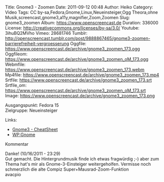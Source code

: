 Title: Gnome3 - Zoomen
Date: 2011-09-12 00:48
Author: Heiko
Category: Video
Tags: CC by-sa,Fedora,Gnome,Linux,Neueinsteiger,Ogg Theora,ohne Musik,screencast,gnome3,a11y,magnifier,Zoom,Zoomen
Slug: gnome3_zoomen
Album: https://www.openscreencast.de
Duration: 336000
License: http://creativecommons.org/licenses/by-sa/3.0/
Youtube: 3ihuBQ2MVho
Vimeo: 28681746
Tumblr: http://openscreencast.tumblr.com/post/9888867465/gnome3-zoomen-barrierefreiheit-vergroesserung
Oggfile: https://www.openscreencast.de/archive/gnome3_zoomen_173.ogg
Oggfileom: https://www.openscreencast.de/archive/gnome3_zoomen_oM_173.ogg
Webmfile: https://www.openscreencast.de/archive/gnome3_zoomen_173.webm
Mp4file: https://www.openscreencast.de/archive/gnome3_zoomen_173.mp4
Srtfile: https://www.openscreencast.de/archive/gnome3_zoomen_173.srt
Srtfile_om: https://www.openscreencast.de/archive/gnome3_zoomen_oM_173.srt
Image: https://www.openscreencast.de/archive/gnome3_zoomen_173.png

Ausgangspunkt: Fedora 15  
Zielgruppe: Neueinsteiger  

Links:

  * [Gnome3 - CheatSheet](http://live.gnome.org/GnomeShell/CheatSheet "Link zu gnome.org" )
  * [WP:Gnome](http://de.wikipedia.org/wiki/Gnome "Link zu Wikipedia Gnome" )

Kommentar

Danke! (10/16/2011 - 23:29)  
Gut gemacht. Die Hintergrundmusik finde ich etwas fragwürdig ;-) aber zum
Thema hat's mir als Gnome-3-Einsteiger weitergeholfen. Vermisse noch
schmerzlich die alte Compiz Super+Mausrad-Zoom-Funktion  
avacpio

